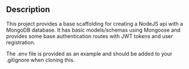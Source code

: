## Description
This project provides a base scaffolding for creating a NodeJS api with a MongoDB database.
It has basic models/schemas using Mongoose and provides some base authentication routes with JWT tokens
and user registration.  

The .env file is provided as an example and should be added to your .gitignore when cloning this.
